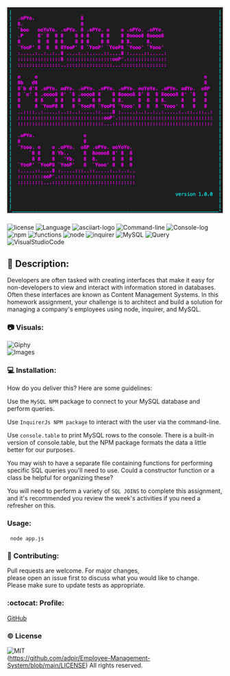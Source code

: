  # <img src = "Employee.png" widht="300">


![license](https://img.shields.io/badge/license-MIT-blue.svg)
![Language](https://img.shields.io/badge/Languages-HTML,CSS,Jquery,Nodes-violet.svg)
![asciiart-logo](https://img.shields.io/badge/asciiart-logo-violet.svg)
![Command-line](https://img.shields.io/badge/Command-line-blueviolet.svg)
![Console-log](https://img.shields.io/badge/Console-log-turquoise.svg)
![npm](https://img.shields.io/badge/npm-red.svg)
![functions](https://img.shields.io/badge/functions-install-grey.svg)
![node](https://img.shields.io/badge/node-green.svg)
![inquirer](https://img.shields.io/badge/inquirer-yellow.svg)
![MySQL](https://img.shields.io/badge/MySQL-orange.svg)
![Query](https://img.shields.io/badge/Query-darkblue.svg)
![VisualStudioCode](https://img.shields.io/badge/VSC-darkblue.svg)

 




## :memo: Description:

Developers are often tasked with creating interfaces that make it easy for non-developers to view and interact with information stored in databases. Often these interfaces are known as Content Management Systems. In this homework assignment, your challenge is to architect and build a solution for managing a company's employees using node, inquirer, and MySQL.


### :camera: Visuals:
![Giphy](./Assets/code.gif)<br>
![Images]()



### :computer: Installation:

How do you deliver this? Here are some guidelines:

Use the ```MySQL NPM``` package to connect to your MySQL database and perform queries.

Use ```InquirerJs NPM package``` to interact with the user via the command-line.

Use ```console.table``` to print MySQL rows to the console. There is a built-in version of console.table, but the NPM package formats the data a little better for our purposes.

You may wish to have a separate file containing functions for performing specific SQL queries you'll need to use. Could a constructor function or a class be helpful for organizing these?

You will need to perform a variety of ```SQL JOINS``` to complete this assignment, and it's recommended you review the week's activities if you need a refresher on this.

###  Usage:

``` node app.js```


### :wave: Contributing:

Pull requests are welcome. For major changes,<br>
please open an issue first to discuss what you would like to change.<br>
Please make sure to update tests as appropriate.


### :octocat: Profile:

[GitHub](https://github.com/adpir/Employee-Management-System)



### :copyright: License

![MIT](./Assets/License.png)<br>
(https://github.com/adpir/Employee-Management-System/blob/main/LICENSE) All rights reserved.

